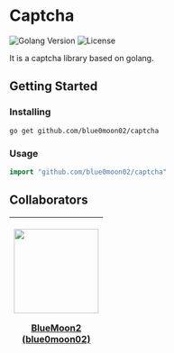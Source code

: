# Captcha
![Golang Version](https://img.shields.io/badge/golang-1.18-00ADD8?style=flat-square&logo=go&logoColor=white)
![License](https://img.shields.io/github/license/blue0moon02/captcha?style=flat-square&logo=github&logoColor=white)

It is a captcha library based on golang.

## Getting Started
### Installing
```
go get github.com/blue0moon02/captcha
```

### Usage
```go
import "github.com/blue0moon02/captcha"
```

## Collaborators
| [<p align="center"> <img src="https://avatars.githubusercontent.com/u/58559207?v=4" width="150"/> <p/> BlueMoon2 <br/> (blue0moon02)](https://github.com/blue0moon02) |
|-|
